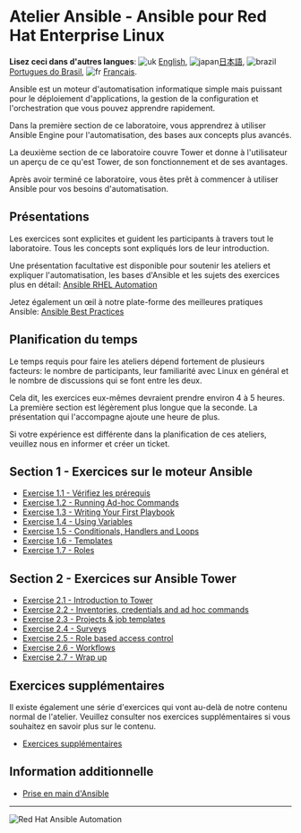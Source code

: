 # Atelier Ansible - Ansible pour Red Hat Enterprise Linux

**Lisez ceci dans d'autres langues**: ![uk](../../../images/uk.png) [English](README.md),  ![japan](../../../images/japan.png)[日本語](README.ja.md), ![brazil](../../../images/brazil.png) [Portugues do Brasil](README.pt-br.md), ![fr](../../../images/fr.png) [Français](README.fr.md).

Ansible est un moteur d'automatisation informatique simple mais puissant pour le déploiement d'applications, la gestion de la configuration et l'orchestration que vous pouvez apprendre rapidement.

Dans la première section de ce laboratoire, vous apprendrez à utiliser Ansible Engine pour l'automatisation, des bases aux concepts plus avancés.

La deuxième section de ce laboratoire couvre Tower et donne à l'utilisateur un aperçu de ce qu'est Tower, de son fonctionnement et de ses avantages.

Après avoir terminé ce laboratoire, vous êtes prêt à commencer à utiliser Ansible pour vos besoins d'automatisation.

## Présentations

Les exercices sont explicites et guident les participants à travers tout le laboratoire. Tous les concepts sont expliqués lors de leur introduction.

Une présentation facultative est disponible pour soutenir les ateliers et expliquer l'automatisation, les bases d'Ansible et les sujets des exercices plus en détail:
[Ansible RHEL Automation](../../decks/ansible_rhel.pdf)

Jetez également un œil à notre plate-forme des meilleures pratiques Ansible:
[Ansible Best Practices](../../decks/ansible_best_practices.pdf)

## Planification du temps


Le temps requis pour faire les ateliers dépend fortement de plusieurs facteurs: le nombre de participants, leur familiarité avec Linux en général et le nombre de discussions qui se font entre les deux.

Cela dit, les exercices eux-mêmes devraient prendre environ 4 à 5 heures. La première section est légèrement plus longue que la seconde. La présentation qui l'accompagne ajoute une heure de plus.

Si votre expérience est différente dans la planification de ces ateliers, veuillez nous en informer et créer un ticket.


## Section 1 - Exercices sur le moteur Ansible

 - [Exercise 1.1 - Vérifiez les prérequis](1.1-setup/README.fr.md)
 - [Exercise 1.2 - Running Ad-hoc Commands](1.2-adhoc/README.fr.md)
 - [Exercise 1.3 - Writing Your First Playbook](1.3-playbook/README.fr.md)
 - [Exercise 1.4 - Using Variables](1.4-variables/README.fr.md)
 - [Exercise 1.5 - Conditionals, Handlers and Loops](1.5-handlers/README.fr.md)
 - [Exercise 1.6 - Templates](1.6-templates/README.fr.md)
 - [Exercise 1.7 - Roles](1.7-role/README.fr.md)

## Section 2 - Exercices sur Ansible Tower

 - [Exercise 2.1 - Introduction to Tower](2.1-intro/README.fr.md)
 - [Exercise 2.2 - Inventories, credentials and ad hoc commands](2.2-cred/README.fr.md)
 - [Exercise 2.3 - Projects & job templates](2.3-projects/README.fr.md)
 - [Exercise 2.4 - Surveys](2.4-surveys/README.fr.md)
 - [Exercise 2.5 - Role based access control](2.5-rbac/README.fr.md)
 - [Exercise 2.6 - Workflows](2.6-workflows/README.fr.md)
 - [Exercise 2.7 - Wrap up](2.7-wrap/README.fr.md)

## Exercices supplémentaires

Il existe également une série d'exercices qui vont au-delà de notre contenu normal de l'atelier. Veuillez consulter nos exercices supplémentaires si vous souhaitez en savoir plus sur le contenu.

 - [Exercices supplémentaires](supplemental)

## Information additionnelle

 - [Prise en main d'Ansible](http://docs.ansible.com/ansible/latest/intro_getting_started.html)

---
![Red Hat Ansible Automation](../../images/rh-ansible-automation-platform.png)
